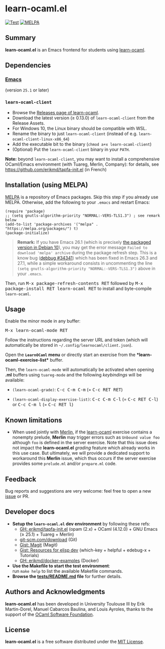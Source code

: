 # learn-ocaml.el

[![Test](https://github.com/pfitaxel/learn-ocaml.el/actions/workflows/test.yml/badge.svg?branch=master)](https://github.com/pfitaxel/learn-ocaml.el/actions/workflows/test.yml)
[![MELPA](https://melpa.org/packages/learn-ocaml-badge.svg)](https://melpa.org/#/learn-ocaml)

## Summary

**learn-ocaml.el** is an Emacs frontend for students using
[learn-ocaml](http://ocaml-sf.org/learn-ocaml/).

## Dependencies

### [Emacs](https://www.gnu.org/software/emacs/)

(version `25.1` or later)

### `learn-ocaml-client`

* Browse the [Releases page of learn-ocaml](https://github.com/ocaml-sf/learn-ocaml/releases/).
* Download the latest version (≥ 0.13.0) of `learn-ocaml-client` from the Release Assets.
* For Windows 10, the Linux binary should be compatible with WSL.
* Rename the binary to just `learn-ocaml-client`
  (instead of e.g. `learn-ocaml-client-linux-x86_64`)
* Add the executable bit to the binary (`chmod a+x learn-ocaml-client`)
* (Optional) Put the `learn-ocaml-client` binary in your `PATH`.

**Note:** beyond `learn-ocaml-client`, you may want to install a
comprehensive OCaml/Emacs environment (with Tuareg, Merlin, Company):
for details, see <https://github.com/erikmd/tapfa-init.el> (in French)

## Installation (using MELPA)

[MELPA](https://melpa.org/) is a repository of Emacs packages. Skip
this step if you already use MELPA. Otherwise, add the following to
your `.emacs` and restart Emacs:

```elisp
(require 'package)
;; (setq gnutls-algorithm-priority "NORMAL:-VERS-TLS1.3") ; see remark below
(add-to-list 'package-archives '("melpa" . "https://melpa.org/packages/") t)
(package-initialize)
```

> **Remark:** If you have Emacs 26.1 (which is precisely
> [the packaged version in Debian 10](https://packages.debian.org/emacs)),
> you may get the error message `Failed to download 'melpa' archive`
> during the package refresh step. This is a know bug
> ([debbug #34341](https://debbugs.gnu.org/cgi/bugreport.cgi?bug=34341))
> which has been fixed in Emacs 26.3 and 27.1, while a simple workaround
> consists in uncommenting the line
> `(setq gnutls-algorithm-priority "NORMAL:-VERS-TLS1.3")` above in your
> `.emacs`.

Then, run <kbd>M-x package-refresh-contents RET</kbd> followed by
<kbd>M-x package-install RET learn-ocaml RET</kbd> to install and
byte-compile `learn-ocaml`.


## Usage

Enable the minor mode in any buffer:

<kbd>M-x learn-ocaml-mode RET</kbd>

Follow the instructions regarding the server URL and token (which will
automatically be stored in `~/.config/learnocaml/client.json`).

Open the **`LearnOCaml` menu** or directly start an exercise from the
**\*learn-ocaml-exercise-list\*** buffer.

Then, the `learn-ocaml-mode` will automatically be activated when
opening **.ml** buffers using `tuareg-mode` and the following
*keybindings* will be available:

* `(learn-ocaml-grade)`: <kbd>C-c C-m C-m</kbd> (= <kbd>C-c RET RET</kbd>)

* `(learn-ocaml-display-exercise-list)`: <kbd>C-c C-m C-l</kbd> (= <kbd>C-c RET C-l</kbd>) or <kbd>C-c C-m l</kbd> (= <kbd>C-c RET l</kbd>)

## Known limitations

* When used jointly with [Merlin](https://github.com/ocaml/merlin), if
    the [learn-ocaml](https://github.com/ocaml-sf/learn-ocaml)
    exercise contains a nonempty prelude, **Merlin** may trigger
    errors such as `Unbound value foo` although `foo` is defined in
    the server exercise.  Note that this issue does not impact the
    **learn-ocaml.el** *grading* feature which already works in this
    use case.  But ultimately, we will provide a dedicated support to
    workaround this **Merlin** issue, which thus occurs if the server
    exercise provides some `prelude.ml` and/or `prepare.ml` code.

## Feedback

Bug reports and suggestions are very welcome: feel free to open a new
[issue](https://github.com/pfitaxel/learn-ocaml.el/issues/new) or PR.

## Developer docs

* **Setup the `learn-ocaml.el` dev environment** by following these refs:
  * [GH: erikmd/tapfa-init.el](https://github.com/erikmd/tapfa-init.el) (opam (2.x) + OCaml (4.12.0) + GNU Emacs (≥ 25.1) + Tuareg + Merlin)
  * [git-scm.com/download](https://git-scm.com/download) (Git)
  * [Gist: Magit](https://gist.github.com/erikmd/82c4b2a50a77c98e8fe6318530c531b7) (Magit)
  * [Gist: Resources for elisp dev](https://gist.github.com/erikmd/35251ac083e7433f3e780f7eb8856782) (which-key + helpful + edebug-x + Tutorials)
  * [GH: erikmd/docker-examples](https://github.com/erikmd/docker-examples#prérequis--installer-docker-et-docker-compose) (Docker)
* **Use the Makefile to start the test environment**:  
  run `make help` to list the available Makefile commands.
* **Browse the [tests/README.md](./tests/README.md) file** for further details.

## Authors and Acknowledgments

**learn-ocaml.el** has been developed in University Toulouse III by
Erik Martin-Dorel, Manuel Cabarcos Baulina, and Louis Ayroles, thanks to the support
of the [OCaml Software Foundation](http://ocaml-sf.org/).

## License

**learn-ocaml.el** is a free software distributed under the [MIT
License](./LICENSE).
